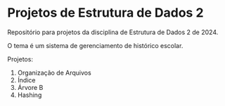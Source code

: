 # Projetos de Estrutura de Dados 2

Repositório para projetos da disciplina de Estrutura de Dados 2 de 2024.

O tema é um sistema de gerenciamento de histórico escolar.

Projetos:
 1. Organização de Arquivos
 2. Índice
 3. Árvore B
 4. Hashing